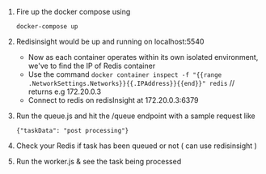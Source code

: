 1. Fire up the docker compose using 
   ```
   docker-compose up
   ```
2. Redisinsight would be up and running on localhost:5540
    - Now as each container operates within its own isolated environment, we've to find the IP of Redis container
    - Use the command ```docker container inspect -f "{{range .NetworkSettings.Networks}}{{.IPAddress}}{{end}}" redis``` // returns e.g 172.20.0.3
    - Connect to redis on redisInsight at 172.20.0.3:6379

3. Run the queue.js and hit the /queue endpoint with a sample request like 
   ```
   {"taskData": "post processing"}
   ```
4. Check your Redis if task has been queued or not ( can use redisinsight )
5. Run the worker.js & see the task being processed